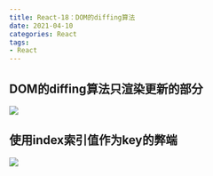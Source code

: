 ```yaml
---
title: React-18：DOM的diffing算法
date: 2021-04-10
categories: React
tags: 
- React
---
```

## DOM的diffing算法只渲染更新的部分
![](https://img-blog.csdnimg.cn/img_convert/15b5df3f716de4405c43a9cf6695ea44.png)

## 使用index索引值作为key的弊端
![](https://img-blog.csdnimg.cn/img_convert/8bc8d62afcb0630a78aebe8e7a0f6197.png)